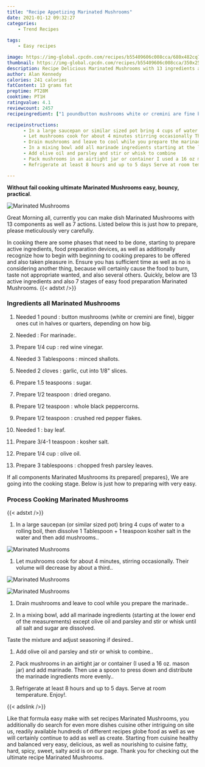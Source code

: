```yaml
---
title: "Recipe Appetizing Marinated Mushrooms"
date: 2021-01-12 09:32:27
categories:
    - Trend Recipes
    
tags:
    - Easy recipes

image: https://img-global.cpcdn.com/recipes/b55409606c008cca/680x482cq70/marinated-mushrooms-recipe-main-photo.jpg
thumbnail: https://img-global.cpcdn.com/recipes/b55409606c008cca/350x250cq70/marinated-mushrooms-recipe-main-photo.jpg
description: Recipe Delicious Marinated Mushrooms with 13 ingredients and 7 stages of easy cooking.
author: Alan Kennedy
calories: 241 calories
fatContent: 13 grams fat
preptime: PT28M
cooktime: PT1H
ratingvalue: 4.1
reviewcount: 2457
recipeingredient: ["1 poundbutton mushrooms white or cremini are fine bigger ones cut in halves or quarters depending on how big", "For marinade", "1/4 cupred wine vinegar", "3 Tablespoonsminced shallots", "2 clovesgarlic cut into 18 slices", "1.5 teaspoonssugar", "1/2 teaspoondried oregano", "1/2 teaspoonwhole black peppercorns", "1/2 teaspooncrushed red pepper flakes", "1bay leaf", "3/4-1 teaspoonkosher salt", "1/4 cupolive oil", "3 tablespoonschopped fresh parsley leaves"]

recipeinstructions: 
      - In a large saucepan or similar sized pot bring 4 cups of water to a rolling boil then dissolve 1 Tablespoon  1 teaspoon kosher salt in the water and then add mushrooms 
      - Let mushrooms cook for about 4 minutes stirring occasionally Their volume will decrease by about a third 
      - Drain mushrooms and leave to cool while you prepare the marinade 
      - In a mixing bowl add all marinade ingredients starting at the lower end of the measurements except olive oil and parsley and stir or whisk until all salt and sugar are dissolvedTaste the mixture and adjust seasoning if desired 
      - Add olive oil and parsley and stir or whisk to combine 
      - Pack mushrooms in an airtight jar or container I used a 16 oz mason jar and add marinade Then use a spoon to press down and distribute the marinade ingredients more evenly 
      - Refrigerate at least 8 hours and up to 5 days Serve at room temperature Enjoy

---
```




**Without fail cooking ultimate Marinated Mushrooms easy, bouncy, practical**. 


![Marinated Mushrooms](https://img-global.cpcdn.com/recipes/b55409606c008cca/680x482cq70/marinated-mushrooms-recipe-main-photo.jpg "Marinated Mushrooms")




Great Morning all, currently you can make dish Marinated Mushrooms with 13 components as well as 7 actions. Listed below this is just how to prepare, please meticulously very carefully.

In cooking there are some phases that need to be done, starting to prepare active ingredients, food preparation devices, as well as additionally recognize how to begin with beginning to cooking prepares to be offered and also taken pleasure in. Ensure you has sufficient time as well as no is considering another thing, because will certainly cause the food to burn, taste not appropriate wanted, and also several others. Quickly, below are 13 active ingredients and also 7 stages of easy food preparation Marinated Mushrooms.
{{< adstxt />}}

### Ingredients all Marinated Mushrooms


1. Needed 1 pound : button mushrooms (white or cremini are fine), bigger ones cut in halves or quarters, depending on how big.

1. Needed  : For marinade:.

1. Prepare 1/4 cup : red wine vinegar.

1. Needed 3 Tablespoons : minced shallots.

1. Needed 2 cloves : garlic, cut into 1/8&#34; slices.

1. Prepare 1.5 teaspoons : sugar.

1. Prepare 1/2 teaspoon : dried oregano.

1. Prepare 1/2 teaspoon : whole black peppercorns.

1. Prepare 1/2 teaspoon : crushed red pepper flakes.

1. Needed 1 : bay leaf.

1. Prepare 3/4-1 teaspoon : kosher salt.

1. Prepare 1/4 cup : olive oil.

1. Prepare 3 tablespoons : chopped fresh parsley leaves.



If all components Marinated Mushrooms its prepared| prepares}, We are going into the cooking stage. Below is just how to preparing with very easy.

### Process Cooking Marinated Mushrooms

{{< adstxt />}}


1. In a large saucepan (or similar sized pot) bring 4 cups of water to a rolling boil, then dissolve 1 Tablespoon + 1 teaspoon kosher salt in the water and then add mushrooms..



![Marinated Mushrooms](https://img-global.cpcdn.com/steps/a83ba00b74b171d7/160x128cq70/marinated-mushrooms-recipe-step-1-photo.jpg" "Marinated Mushrooms")



1. Let mushrooms cook for about 4 minutes, stirring occasionally. Their volume will decrease by about a third..



![Marinated Mushrooms](https://img-global.cpcdn.com/steps/ebdc20bf8ffada6a/160x128cq70/marinated-mushrooms-recipe-step-2-photo.jpg" "Marinated Mushrooms")

![Marinated Mushrooms](https://img-global.cpcdn.com/steps/cf9f0a58b14fb988/160x128cq70/marinated-mushrooms-recipe-step-2-photo.jpg" "Marinated Mushrooms")



1. Drain mushrooms and leave to cool while you prepare the marinade..



1. In a mixing bowl, add all marinade ingredients (starting at the lower end of the measurements) except olive oil and parsley and stir or whisk until all salt and sugar are dissolved.

Taste the mixture and adjust seasoning if desired..



1. Add olive oil and parsley and stir or whisk to combine..



1. Pack mushrooms in an airtight jar or container (I used a 16 oz. mason jar) and add marinade. Then use a spoon to press down and distribute the marinade ingredients more evenly..



1. Refrigerate at least 8 hours and up to 5 days. Serve at room temperature. Enjoy!.





{{< adslink />}}

Like that formula easy make with set recipes Marinated Mushrooms, you additionally do search for even more dishes cuisine other intriguing on site us, readily available hundreds of different recipes globe food as well as we will certainly continue to add as well as create. Starting from cuisine healthy and balanced very easy, delicious, as well as nourishing to cuisine fatty, hard, spicy, sweet, salty acid is on our page. Thank you for checking out the ultimate recipe Marinated Mushrooms.
